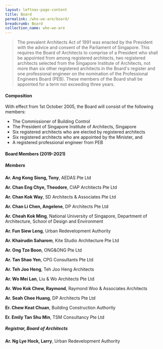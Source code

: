 ```yaml
---
layout: leftnav-page-content
title: Board
permalink: /who-we-are/board/
breadcrumb: Board
collection_name: who-we-are
---
```


> The prevalent Architects Act of 1991 was enacted by the President with the advice and consent of the Parliament of Singapore. This requires the Board of Architects to comprise of a President who shall be appointed from among registered architects, two registered architects selected from the Singapore Institute of Architects, not more than six other registered architects in the Board's register and one professional engineer on the nomination of the Professional Engineers Board (PEB). These members of the Board shall be appointed for a term not exceeding three years.

#### **Composition**

With effect from 1st October 2005, the Board will consist of the following members: 
* The Commissioner of Building Control
* The President of Singapore Institute of Architects, Singapore
* Six registered architects who are elected by registered architects
* Six registered architects who are appointed by the Minister, and
* A registered professional engineer from PEB

#### **Board Members (2019-2021)**

##### **Members**

**Ar. Ang Kong Siong, Tony**, AEDAS Pte Ltd

**Ar. Chan Eng Chye, Theodore**, CIAP Architects Pte Ltd

**Ar. Chan Kok Way**, SD Architects & Associates Pte Ltd

**Ar. Chan Li Chen, Angelene**, DP Architects Pte Ltd

**Ar. Cheah Kok Ming**, National University of Singapore, Department of Architecture, School of Design and Environment

**Ar. Fun Siew Leng**, Urban Redevelopment Authority

**Ar. Khairudin Saharom**, Kite Studio Architecture Pte Ltd

**Ar. Ong Tze Boon**, ONG&ONG Pte Ltd

**Ar. Tan Shao Yen**, CPG Consultants Pte Ltd

**Ar. Teh Joo Heng**, Teh Joo Heng Architects

**Ar. Wo Mei Lan**, Liu & Wo Architects Pte Ltd

**Ar. Woo Kok Chew, Raymond**, Raymond Woo & Associates Architects

**Ar. Seah Chee Huang**, DP Architects Pte Ltd

**Er. Chew Keat Chuan**, Building Construction Authority

**Er. Emily Tan Shu Min**, TSM Consultancy Pte Ltd

##### **Registrar, Board of Architects**

**Ar. Ng Lye Hock, Larry**, Urban Redevelopment Authority
